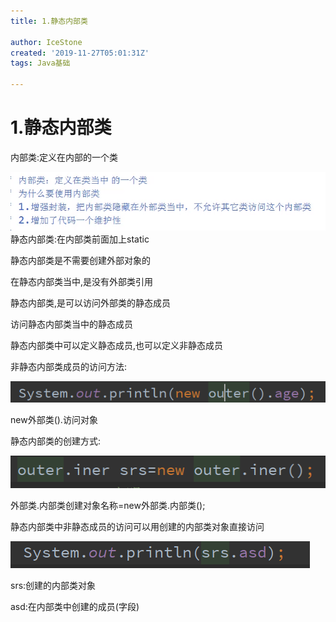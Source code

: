 ```yaml
---
title: 1.静态内部类

author: IceStone
created: '2019-11-27T05:01:31Z'
tags: Java基础

---
```


# 1.静态内部类

内部类:定义在内部的一个类

![](images/8b0ff401-d9c3-4c75-b33f-f927586f7d45.png)静态内部类:在内部类前面加上static


静态内部类是不需要创建外部对象的

在静态内部类当中,是没有外部类引用

静态内部类,是可以访问外部类的静态成员

访问静态内部类当中的静态成员

静态内部类中可以定义静态成员,也可以定义非静态成员

非静态内部类成员的访问方法:

![](images/917be37a-5faf-480c-a5fe-acb8ce2f85fc.png)

new外部类().访问对象


静态内部类的创建方式:

![](images/ac846582-6f4a-4924-96d3-f6b5b19560c8.png)

外部类.内部类创建对象名称=new外部类.内部类();


静态内部类中非静态成员的访问可以用创建的内部类对象直接访问

![](images/205df26e-da00-4c83-a7d6-2e0847a9f85d.png)

srs:创建的内部类对象


asd:在内部类中创建的成员(字段)

